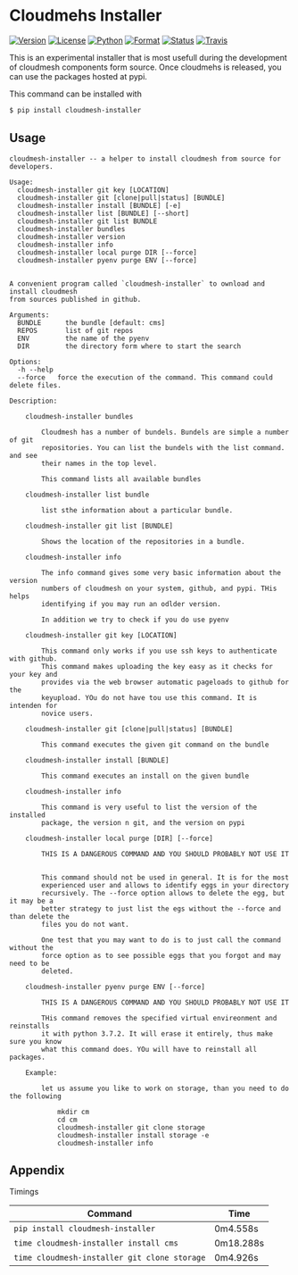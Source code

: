 # Cloudmehs Installer 

[![Version](https://img.shields.io/pypi/v/cloudmesh-installer.svg)](https://pypi.python.org/pypi/cloudmesh-installer)
[![License](https://img.shields.io/badge/License-Apache%202.0-blue.svg)](https://github.com/cloudmesh/cloudmesh-installer/blob/master/LICENSE)
[![Python](https://img.shields.io/pypi/pyversions/cloudmesh-installer.svg)](https://pypi.python.org/pypi/cloudmesh-installer)
[![Format](https://img.shields.io/pypi/format/cloudmesh-installer.svg)](https://pypi.python.org/pypi/cloudmesh-installer)
[![Status](https://img.shields.io/pypi/status/cloudmesh-installer.svg)](https://pypi.python.org/pypi/cloudmesh-installer)
[![Travis](https://travis-ci.com/cloudmesh/cloudmesh-installer.svg?branch=master)](https://travis-ci.com/cloudmesh/cloudmesh-installer)

This is an experimental installer that is most usefull during the development of
cloudmesh components form source. Once cloudmehs is released, you can use the
packages hosted at pypi.

This command can be installed with 

```bash
$ pip install cloudmesh-installer
```

## Usage
```
cloudmesh-installer -- a helper to install cloudmesh from source for developers.

Usage:
  cloudmesh-installer git key [LOCATION]
  cloudmesh-installer git [clone|pull|status] [BUNDLE]
  cloudmesh-installer install [BUNDLE] [-e]
  cloudmesh-installer list [BUNDLE] [--short]
  cloudmesh-installer git list BUNDLE
  cloudmesh-installer bundles
  cloudmesh-installer version
  cloudmesh-installer info
  cloudmesh-installer local purge DIR [--force]
  cloudmesh-installer pyenv purge ENV [--force]


A convenient program called `cloudmesh-installer` to ownload and install cloudmesh
from sources published in github.

Arguments:
  BUNDLE      the bundle [default: cms]
  REPOS       list of git repos
  ENV         the name of the pyenv
  DIR         the directory form where to start the search

Options:
  -h --help
  --force   force the execution of the command. This command could delete files.

Description:

    cloudmesh-installer bundles

        Cloudmesh has a number of bundels. Bundels are simple a number of git
        repositories. You can list the bundels with the list command. and see
        their names in the top level.

        This command lists all available bundles

    cloudmesh-installer list bundle

        list sthe information about a particular bundle.

    cloudmesh-installer git list [BUNDLE]

        Shows the location of the repositories in a bundle.

    cloudmesh-installer info

        The info command gives some very basic information about the version
        numbers of cloudmesh on your system, github, and pypi. THis helps
        identifying if you may run an odlder version.

        In addition we try to check if you do use pyenv

    cloudmesh-installer git key [LOCATION]

        This command only works if you use ssh keys to authenticate with github.
        This command makes uploading the key easy as it checks for your key and
        provides via the web browser automatic pageloads to github for the
        keyupload. YOu do not have tou use this command. It is intenden for
        novice users.

    cloudmesh-installer git [clone|pull|status] [BUNDLE]

        This command executes the given git command on the bundle

    cloudmesh-installer install [BUNDLE]

        This command executes an install on the given bundle

    cloudmesh-installer info

        This command is very useful to list the version of the installed
        package, the version n git, and the version on pypi

    cloudmesh-installer local purge [DIR] [--force]

        THIS IS A DANGEROUS COMMAND AND YOU SHOULD PROBABLY NOT USE IT


        This command should not be used in general. It is for the most
        experienced user and allows to identify eggs in your directory
        recursively. The --force option allows to delete the egg, but it may be a
        better strategy to just list the egs without the --force and than delete the
        files you do not want.

        One test that you may want to do is to just call the command without the
        force option as to see possible eggs that you forgot and may need to be
        deleted.

    cloudmesh-installer pyenv purge ENV [--force]

        THIS IS A DANGEROUS COMMAND AND YOU SHOULD PROBABLY NOT USE IT

        THis command removes the specified virtual envireonment and reinstalls
        it with python 3.7.2. It will erase it entirely, thus make sure you know
        what this command does. YOu will have to reinstall all packages.

    Example:

        let us assume you like to work on storage, than you need to do the following

            mkdir cm
            cd cm
            cloudmesh-installer git clone storage
            cloudmesh-installer install storage -e
            cloudmesh-installer info
```
## Appendix

Timings

| Command | Time |
| --- | --- |
| `pip install cloudmesh-installer` | 	0m4.558s |
| `time cloudmesh-installer install cms`| 0m18.288s |
| `time cloudmesh-installer git clone storage` | 	0m4.926s |


